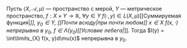 Пусть $\langle X, \mathcal{A}, \mu \rangle$ — пространство с мерой, $Y$ — метрическое пространство, $f : X \times Y \to \mathbb{R}$, $\forall y \in Y \; f(\cdot, y) \in L(X, \mu)$[[Суммируемая функция|*]], $y_{0} \in Y$, [[Почти всюду|при почти любом]] $x \in X$ $f(x, \cdot)$ непрерывна в $y_{0}$, $f \in \Lambda(y_{0})$[[Условие лебега|*]].
Тогда $I(y) = \int\limits_{X} f(x, y)d\mu(x)$ непрерывна в $y_{0}$.